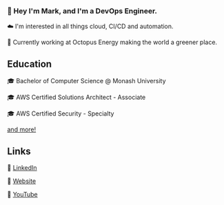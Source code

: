 ### 👋 Hey I'm Mark, and I'm a DevOps Engineer.

☁️ I'm interested in all things cloud, CI/CD and automation.

🐙 Currently working at Octopus Energy making the world a greener place.

## Education

🎓 Bachelor of Computer Science @ Monash University

🎓 AWS Certified Solutions Architect - Associate

🎓 AWS Certified Security - Specialty

[and more!](https://www.credly.com/users/mark-patricio.a53630e4/badges)

## Links

🔗 [LinkedIn](https://www.linkedin.com/in/markpatricio/ "LinkedIn")

🔗 [Website](https://markpatricio.com "Website")

🔗 [YouTube](https://www.youtube.com/channel/UCJjrsoVi1rRKac8NC7jm3Dg "YouTube")

<!--
**sammaritan12/sammaritan12** is a ✨ _special_ ✨ repository because its `README.md` (this file) appears on your GitHub profile.

Here are some ideas to get you started:

- 🔭 I’m currently working on ...
- 🌱 I’m currently learning ...
- 👯 I’m looking to collaborate on ...
- 🤔 I’m looking for help with ...
- 💬 Ask me about ...
- 📫 How to reach me: ...
- 😄 Pronouns: ...
- ⚡ Fun fact: ...
-->
